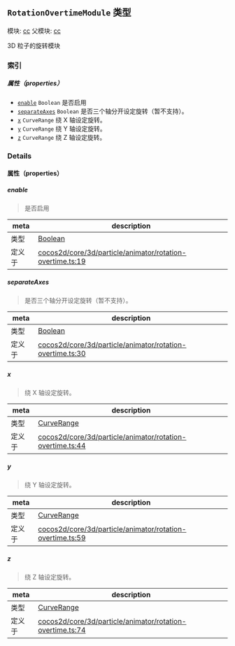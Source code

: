 ## `RotationOvertimeModule` 类型



模块: [cc](../modules/cc.md)
父模块: [cc](../modules/cc.md)


3D 粒子的旋转模块



### 索引

##### 属性（properties）

  - [`enable`](#enable) `Boolean` 是否启用
  - [`separateAxes`](#separateaxes) `Boolean` 是否三个轴分开设定旋转（暂不支持）。
  - [`x`](#x) `CurveRange` 绕 X 轴设定旋转。
  - [`y`](#y) `CurveRange` 绕 Y 轴设定旋转。
  - [`z`](#z) `CurveRange` 绕 Z 轴设定旋转。





### Details


#### 属性（properties）


##### enable

> 是否启用

| meta | description |
|------|-------------|
| 类型 | <a href="https://developer.mozilla.org/en/JavaScript/Reference/Global_Objects/Boolean" class="crosslink external" target="_blank">Boolean</a> |
| 定义于 | [cocos2d/core/3d/particle/animator/rotation-overtime.ts:19](https://github.com/cocos-creator/engine/blob/f7d50d63228ec3047fe054a2d1e1535e90da2bd1/cocos2d/core/3d/particle/animator/rotation-overtime.ts#L19) |



##### separateAxes

> 是否三个轴分开设定旋转（暂不支持）。

| meta | description |
|------|-------------|
| 类型 | <a href="https://developer.mozilla.org/en/JavaScript/Reference/Global_Objects/Boolean" class="crosslink external" target="_blank">Boolean</a> |
| 定义于 | [cocos2d/core/3d/particle/animator/rotation-overtime.ts:30](https://github.com/cocos-creator/engine/blob/f7d50d63228ec3047fe054a2d1e1535e90da2bd1/cocos2d/core/3d/particle/animator/rotation-overtime.ts#L30) |



##### x

> 绕 X 轴设定旋转。

| meta | description |
|------|-------------|
| 类型 | <a href="../classes/CurveRange.html" class="crosslink">CurveRange</a> |
| 定义于 | [cocos2d/core/3d/particle/animator/rotation-overtime.ts:44](https://github.com/cocos-creator/engine/blob/f7d50d63228ec3047fe054a2d1e1535e90da2bd1/cocos2d/core/3d/particle/animator/rotation-overtime.ts#L44) |



##### y

> 绕 Y 轴设定旋转。

| meta | description |
|------|-------------|
| 类型 | <a href="../classes/CurveRange.html" class="crosslink">CurveRange</a> |
| 定义于 | [cocos2d/core/3d/particle/animator/rotation-overtime.ts:59](https://github.com/cocos-creator/engine/blob/f7d50d63228ec3047fe054a2d1e1535e90da2bd1/cocos2d/core/3d/particle/animator/rotation-overtime.ts#L59) |



##### z

> 绕 Z 轴设定旋转。

| meta | description |
|------|-------------|
| 类型 | <a href="../classes/CurveRange.html" class="crosslink">CurveRange</a> |
| 定义于 | [cocos2d/core/3d/particle/animator/rotation-overtime.ts:74](https://github.com/cocos-creator/engine/blob/f7d50d63228ec3047fe054a2d1e1535e90da2bd1/cocos2d/core/3d/particle/animator/rotation-overtime.ts#L74) |







